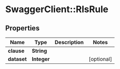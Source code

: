# SwaggerClient::RlsRule

## Properties
Name | Type | Description | Notes
------------ | ------------- | ------------- | -------------
**clause** | **String** |  | 
**dataset** | **Integer** |  | [optional] 

